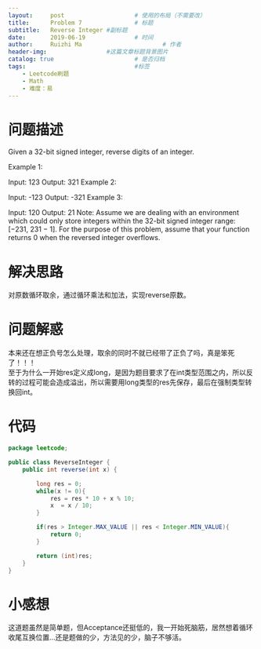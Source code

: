 ```yaml
---
layout:     post   				    # 使用的布局（不需要改）
title:      Problem 7				# 标题 
subtitle:   Reverse Integer #副标题
date:       2019-06-19				# 时间
author:     Ruizhi Ma 						# 作者
header-img:              	#这篇文章标题背景图片
catalog: true 						# 是否归档
tags:								#标签
    - Leetcode刷题
    - Math
    - 难度：易
---
```

# 问题描述
Given a 32-bit signed integer, reverse digits of an integer.

Example 1:

Input: 123
Output: 321
Example 2:

Input: -123
Output: -321
Example 3:

Input: 120
Output: 21
Note:
Assume we are dealing with an environment which could only store integers within the 32-bit signed integer range: [−231,  231 − 1]. For the purpose of this problem, assume that your function returns 0 when the reversed integer overflows.

# 解决思路
对原数循环取余，通过循环乘法和加法，实现reverse原数。

# 问题解惑
本来还在想正负号怎么处理，取余的同时不就已经带了正负了吗，真是笨死了！！！  
至于为什么一开始res定义成long，是因为题目要求了在int类型范围之内，所以反转的过程可能会造成溢出，所以需要用long类型的res先保存，最后在强制类型转换回int。

# 代码
```java
package leetcode;

public class ReverseInteger {
    public int reverse(int x) {

        long res = 0;
        while(x != 0){
            res = res * 10 + x % 10;
            x  = x / 10;
        }

        if(res > Integer.MAX_VALUE || res < Integer.MIN_VALUE){
            return 0;
        }

        return (int)res;
    }
}
```

# 小感想
这道题虽然是简单题，但Acceptance还挺低的，我一开始死脑筋，居然想着循环收尾互换位置...还是题做的少，方法见的少，脑子不够活。